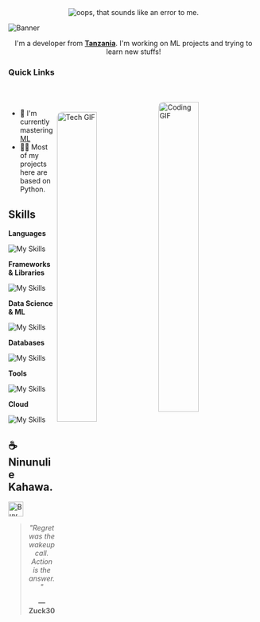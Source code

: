 <div align="center">
  <img src="https://readme-typing-svg.demolab.com?font=Fira+Code&weight=600&size=30&duration=4000&pause=1000&color=43CEA2&center=true&vCenter=true&width=500&height=70&lines=Hello+Mambo?%2C+I'm+Shadrack+;Timothy+John+Mwalyanga;ML+Developer;Fullstack+Developer;From+Tanzania;Data+Analyst;Programmer;Coder" alt="oops, that sounds like an error to me." />
</div>

![Banner](https://capsule-render.vercel.app/api?type=venom&height=200&color=0:43cea2,100:185a9d&text=%20Zuck30&textBg=false&desc=(he/him/mwanamume/mume)&descAlign=79&fontAlign=50&descAlignY=70&fontColor=f7f5f5)
<p align="center">I'm a developer from <strong><a href="https://www.google.com/travel/things-to-do?dest_src=ut&dest_mid=%2Fm%2F0htfv">Tanzania</a></strong>. I'm working on ML projects and trying to learn new stuffs!</p>

<h3>Quick Links</h3>

<div align="left">
    <a href="mailto:mwalyangashadrack@gmail.com"><img src="https://img.shields.io/badge/Mail%20me-30302f?style=flat-square&logo=gmail" alt="" srcset=""></a>
    <a href="https://sheddysilicon.netlify.app"><img src="https://img.shields.io/badge/Me-30302f?style=flat-square&logo=firefox" alt="" srcset=""></a>
</div>

<br>
<a href="https://github.com/zuck30"> 
  <img src="https://giphy.com/gifs/SWoSkN6DxTszqIKEqv" width="40%" align="right" style="border-radius:10px; animation: float 6s ease-in-out infinite;" alt="Coding GIF">
</a>
<a href="https://github.com/zuck30"> 
  <img src="https://giphy.com/gifs/code-web-tasarm-yazlm-iIqmM5tTjmpOB9mpbn" width="40%" align="right" style="border-radius:10px; animation: float 6s ease-in-out infinite; margin-top: 20px;" alt="Tech GIF">
</a>

<ul>
    <li>🔭 I'm currently mastering <a href="https://www.python.org/events/python-user-group/1310/">ML</a>
    <li>👨‍💻 Most of my projects here are based on Python.</li>
</ul>

<h2 id=lang>Skills</h2>

**Languages**

![My Skills](https://skillicons.dev/icons?i=python,js,html,css,cpp,bash,md,lua&perline=10)

**Frameworks & Libraries**

![My Skills](https://skillicons.dev/icons?i=vue,nuxt,react,fastapi,tailwind&perline=10)

**Data Science & ML**

![My Skills](https://skillicons.dev/icons?i=tensorflow,pytorch&perline=10)

**Databases**

![My Skills](https://skillicons.dev/icons?i=sqlite,mysql&perline=10)

**Tools**

![My Skills](https://skillicons.dev/icons?i=apple,gmail,npm,docker,notion,vscode,git,github,arduino,coffeescript,linux,postman,latex,vim&perline=20)

**Cloud**

![My Skills](https://skillicons.dev/icons?i=netlify,vercel&perline=10)
 
</div>

<h2>☕️ Ninunulie Kahawa.</h2>
<p>
    <a href="https://www.buymeacoffee.com/zuck30" target="_blank"><img src="https://cdn.buymeacoffee.com/buttons/v2/default-red.png" alt="Buy Me A Coffee" height="30px" ></a>
</p>

<div align="center">
<blockquote>
<p><em>"Regret was the wakeup call. Action is the answer."</em></p>
<p><strong>— Zuck30</strong></p>
</blockquote>
</div>